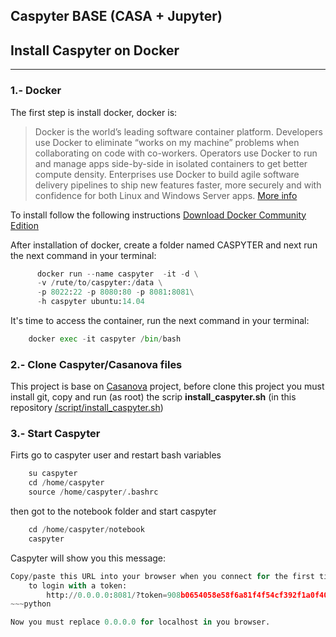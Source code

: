 ## Caspyter BASE (CASA + Jupyter)


## Install Caspyter on Docker
---

### 1.- Docker
The first step is install docker, docker is:

> Docker is the world’s leading software container platform. Developers use Docker to eliminate “works on my machine” problems when collaborating on code with co-workers. Operators use Docker to run and manage apps side-by-side in isolated containers to get better compute density. Enterprises use Docker to build agile software delivery pipelines to ship new features faster, more securely and with confidence for both Linux and Windows Server apps. [More info](https://www.docker.com/what-docker)

To install follow the following instructions [Download Docker Community Edition](https://www.docker.com/community-edition#/download)


After installation of docker, create a folder named CASPYTER and next run the next command in your terminal:
~~~python
      docker run --name caspyter  -it -d \
      -v /rute/to/caspyter:/data \
      -p 8022:22 -p 8080:80 -p 8081:8081\
      -h caspyter ubuntu:14.04
~~~

It's time to access the container, run the next command in your terminal:
~~~python
    docker exec -it caspyter /bin/bash
~~~

### 2.- Clone Caspyter/Casanova files

This project is base on [Casanova](https://github.com/kaspervd/casanova) project, before clone this project you must install git, copy and run (as root) the scrip **install_caspyter.sh** (in this repository  [/script/install_caspyter.sh](https://github.com/hfarias/caspyter/blob/master/README.md))


### 3.- Start Caspyter

Firts go to caspyter user and restart bash variables

~~~python
    su caspyter
    cd /home/caspyter
    source /home/caspyter/.bashrc
~~~

then got to the notebook folder and start caspyter


~~~python
    cd /home/caspyter/notebook
    caspyter
~~~

Caspyter will show you this message:
~~~python
Copy/paste this URL into your browser when you connect for the first time,
    to login with a token:
        http://0.0.0.0:8081/?token=908b0654058e58f6a81f4f54cf392f1a0f401f2da9d6cc62
~~~python

Now you must replace 0.0.0.0 for localhost in you browser.

